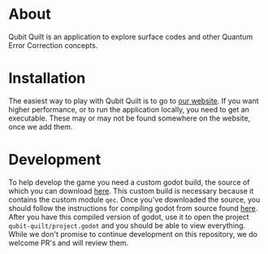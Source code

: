 # About

Qubit Quilt is an application to explore surface codes and other Quantum Error Correction concepts.

# Installation

The easiest way to play with Qubit Quilt is to go to [our website](https://qubit-quilt.nl).
If you want higher performance, or to run the application locally, you need to get an executable.
These may or may not be found somewhere on the website, once we add them.

# Development

To help develop the game you need a custom godot build, the source of which you can download [here](https://github.com/itepastra/godot).
This custom build is necessary because it contains the custom module `qec`.
Once you've downloaded the source, you should follow the instructions for compiling godot from source found [here](https://docs.godotengine.org/en/stable/engine_details/development/compiling/index.html).
After you have this compiled version of godot, use it to open the project `qubit-quilt/project.godot` and you should be able to view everything.
While we don't promise to continue development on this repository, we do welcome PR's and will review them.
